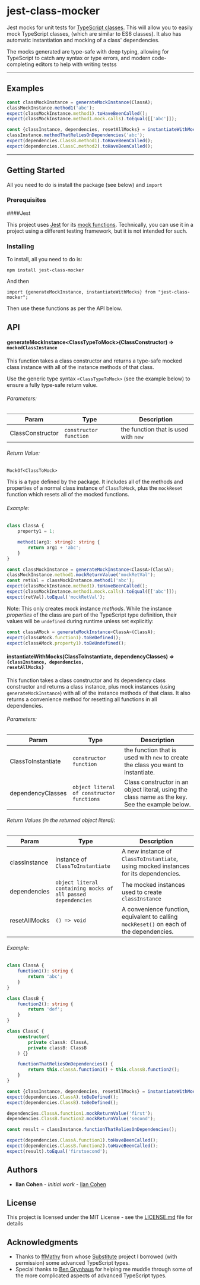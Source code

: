 # jest-class-mocker

Jest mocks for unit tests for [TypeScript classes](https://www.typescriptlang.org/docs/handbook/classes.html). This will allow you to easily mock TypeScript classes,
(which are similar to ES6 classes). It also has automatic instantiation and mocking of a class' dependencies.

The mocks generated are type-safe with deep typing, allowing for TypeScript to catch any syntax or type errors, and modern code-completing editors to help with writing testss

---

## Examples

```typescript
const classMockInstance = generateMockInstance(ClassA);
classMockInstance.method1('abc');
expect(classMockInstance.method1).toHaveBeenCalled();
expect(classMockInstance.method1.mock.calls).toEqual([['abc']]);
```

```typescript
const {classInstance, dependencies, resetAllMocks} = instantiateWithMocks(ClassA, {ClassB, ClassC});
classInstance.methodThatReliesOnDependencies('abc');
expect(dependencies.ClassB.method1).toHaveBeenCalled();
expect(dependencies.ClassC.method2).toHaveBeenCalled();
```

---

## Getting Started

All you need to do is install the package (see below) and ```import```

### Prerequisites

####Jest

This project uses [Jest](https://jestjs.io/) for its [mock functions](https://jestjs.io/docs/en/mock-function-api).
Technically, you can use it in a project using a different testing framework, but it is not intended for such.

### Installing

To install, all you need to do is:

```
npm install jest-class-mocker
```

And then

```
import {generateMockInstance, instantiateWithMocks} from "jest-class-mocker";
```

Then use these functions as per the API below.

## API

#### generateMockInstance\<ClassTypeToMock\>(ClassConstructor) ⇒ <code>mockedClassInstance</code>
This function takes a class constructor and returns a type-safe mocked class instance with all of the instance methods of that class.

Use the generic type syntax <code>\<ClassTypeToMock\></code> (see the example below) to ensure a fully type-safe return value.

###### Parameters:

| Param  | Type                | Description  |
| ------ | ------------------- | ------------ |
| ClassConstructor  | <code>constructor function</code> | the function that is used with <code>new</code> |

###### Return Value:
<code>MockOf\<ClassToMock\></code>

This is a type defined by the package. It includes all of the methods and properties of a normal class instance of `ClassToMock`, plus the `mockReset` function which resets all of the mocked functions.

###### Example:
```typescript
class ClassA {
    property1 = 1;

    method1(arg1: string): string {
        return arg1 + 'abc';
    }
}

const classMockInstance = generateMockInstance<ClassA>(ClassA);
classMockInstance.method1.mockReturnValue('mockRetVal');
const retVal = classMockInstance.method1('abc');
expect(classMockInstance.method1).toHaveBeenCalled();
expect(classMockInstance.method1.mock.calls).toEqual([['abc']]);
expect(retVal).toEqual('mockRetVal');
```

Note: This only creates mock instance _methods_. While the instance _properties_ of the class are part of the TypeScript type definition, their values will be `undefined` during runtime unless set explicitly:

```typescript
const classAMock = generateMockInstance<ClassA>(ClassA);
expect(classAMock.function1).toBeDefined();
expect(classAMock.property1).toBeUndefined();
```

#### instantiateWithMocks(ClassToInstantiate, dependencyClasses) ⇒ <code>{classInstance, dependencies, resetAllMocks}</code>
This function takes a class constructor and its dependency class constructor and returns a class instance,
plus mock instances (using `generateMockInstance`) with all of the instance methods of that class.
It also returns a convenience method for resetting all functions in all dependencies.

###### Parameters:


| Param  | Type                | Description  |
| ------ | ------------------- | ------------ |
| ClassToInstantiate  | <code>constructor function</code> | the function that is used with <code>new</code> to create the class you want to instantiate. |
| dependencyClasses  | <code>object literal of constructor functions</code> | Class constructor in an object literal, using the class name as the key. See the example below. |


###### Return Values (in the returned object literal):
| Param  | Type                | Description  |
| ------ | ------------------- | ------------ |
| classInstance  | instance of <code>ClassToInstantiate</code> | A new instance of <code>ClassToInstantiate</code>, using mocked instances for its dependencies. |
| dependencies  | <code>object literal containing mocks of all passed dependencies</code> | The mocked instances used to create <code>classInstance</code>
| resetAllMocks  | <code>() => void</code> | A convenience function, equivalent to calling <code>mockReset()</code> on each of the dependencies.

###### Example:
```typescript
class ClassA {
    function1(): string {
        return 'abc';
    }
}

class ClassB {
    function2(): string {
        return 'def';
    }
}

class ClassC {
    constructor(
        private classA: ClassA,
        private classB: ClassB
    ) {}

    functionThatReliesOnDependencies() {
        return this.classA.function1() + this.classB.function2();
    }
}

const {classInstance, dependencies, resetAllMocks} = instantiateWithMocks(ClassC, {ClassA, ClassB});
expect(dependencies.ClassA).toBeDefined();
expect(dependencies.ClassB).toBeDefined();

dependencies.ClassA.function1.mockReturnValue('first');
dependencies.ClassB.function2.mockReturnValue('second');

const result = classInstance.functionThatReliesOnDependencies();

expect(dependencies.ClassA.function1).toHaveBeenCalled();
expect(dependencies.ClassB.function2).toHaveBeenCalled();
expect(result).toEqual('firstsecond');
```

## Authors

* **Ilan Cohen** - *Initial work* - [Ilan Cohen](https://github.com/ilancohen)

## License

This project is licensed under the MIT License - see the [LICENSE.md](LICENSE.md) file for details

## Acknowledgments

* Thanks to [ffMathy](https://github.com/ffMathy) from whose [Substitute](https://github.com/ffMathy/FluffySpoon.JavaScript.Testing.Faking) project I borrowed (with permission) some advanced TypeScript types.
* Special thanks to [Ben Grynhaus](https://github.com/bengry) for helping me muddle through some of the more complicated aspects of advanced TypeScript types.
